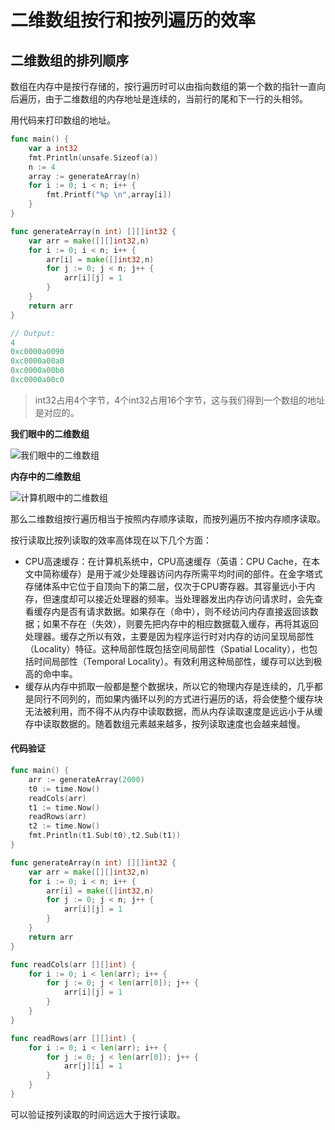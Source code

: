 # 二维数组按行和按列遍历的效率


## 二维数组的排列顺序

数组在内存中是按行存储的，按行遍历时可以由指向数组的第一个数的指针一直向后遍历，由于二维数组的内存地址是连续的，当前行的尾和下一行的头相邻。

用代码来打印数组的地址。

```go
func main() {
    var a int32
	fmt.Println(unsafe.Sizeof(a))
	n := 4
	array := generateArray(n)
	for i := 0; i < n; i++ {
		fmt.Printf("%p \n",array[i])
	}
}

func generateArray(n int) [][]int32 {
	var arr = make([][]int32,n)
	for i := 0; i < n; i++ {
		arr[i] = make([]int32,n)
		for j := 0; j < n; j++ {
			arr[i][j] = 1
		}
	}
	return arr
}

// Output:
4
0xc0000a0090 
0xc0000a00a0 
0xc0000a00b0 
0xc0000a00c0
```

> int32占用4个字节，4个int32占用16个字节，这与我们得到一个数组的地址是对应的。

**我们眼中的二维数组**

![我们眼中的二维数组](https://gitee.com/zongl/cloudImage/raw/master/images/2021/02/08/我们眼中的二维数组.png)

**内存中的二维数组**

![计算机眼中的二维数组](https://gitee.com/zongl/cloudImage/raw/master/images/2021/02/08/计算机眼中的二维数组.png)

那么二维数组按行遍历相当于按照内存顺序读取，而按列遍历不按内存顺序读取。

按行读取比按列读取的效率高体现在以下几个方面：

- CPU高速缓存：在计算机系统中，CPU高速缓存（英语：CPU Cache，在本文中简称缓存）是用于减少处理器访问内存所需平均时间的部件。在金字塔式存储体系中它位于自顶向下的第二层，仅次于CPU寄存器。其容量远小于内存，但速度却可以接近处理器的频率。当处理器发出内存访问请求时，会先查看缓存内是否有请求数据。如果存在（命中），则不经访问内存直接返回该数据；如果不存在（失效），则要先把内存中的相应数据载入缓存，再将其返回处理器。缓存之所以有效，主要是因为程序运行时对内存的访问呈现局部性（Locality）特征。这种局部性既包括空间局部性（Spatial Locality），也包括时间局部性（Temporal Locality）。有效利用这种局部性，缓存可以达到极高的命中率。
- 缓存从内存中抓取一般都是整个数据块，所以它的物理内存是连续的，几乎都是同行不同列的，而如果内循环以列的方式进行遍历的话，将会使整个缓存块无法被利用，而不得不从内存中读取数据，而从内存读取速度是远远小于从缓存中读取数据的。随着数组元素越来越多，按列读取速度也会越来越慢。

#### 代码验证

```go
func main() {
	arr := generateArray(2000)
	t0 := time.Now()
	readCols(arr)
	t1 := time.Now()
	readRows(arr)
	t2 := time.Now()
	fmt.Println(t1.Sub(t0),t2.Sub(t1))
}

func generateArray(n int) [][]int32 {
	var arr = make([][]int32,n)
	for i := 0; i < n; i++ {
		arr[i] = make([]int32,n)
		for j := 0; j < n; j++ {
			arr[i][j] = 1
		}
	}
	return arr
}

func readCols(arr [][]int) {
	for i := 0; i < len(arr); i++ {
		for j := 0; j < len(arr[0]); j++ {
			arr[i][j] = 1
		}
	}
}

func readRows(arr [][]int) {
	for i := 0; i < len(arr); i++ {
		for j := 0; j < len(arr[0]); j++ {
			arr[j][i] = 1
		}
	}
}
```

可以验证按列读取的时间远远大于按行读取。